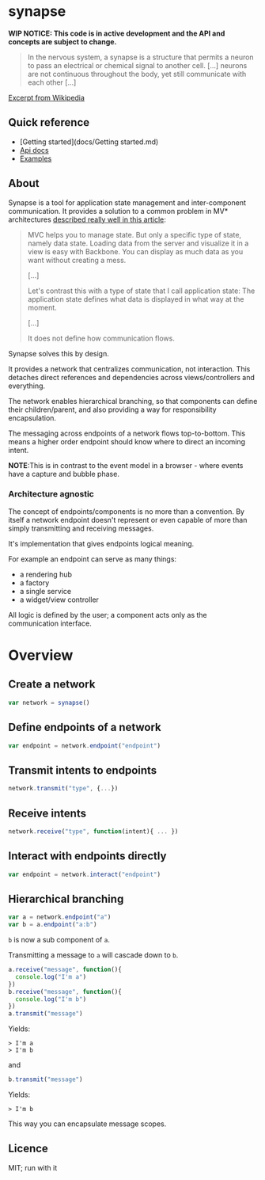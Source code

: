 synapse
========

**WIP NOTICE: This code is in active development and the API and concepts are subject to change.**

> In the nervous system, a synapse is a structure that permits a neuron
> to pass an electrical or chemical signal to another cell.
> [...] neurons are not continuous throughout the body,
> yet still communicate with each other [...]

[Excerpt from Wikipedia](http://en.m.wikipedia.org/wiki/Synapse)

## Quick reference

  - [Getting started](docs/Getting started.md)
  - [Api docs](docs/api/)
  - [Examples](examples/)

## About

Synapse is a tool for application state management and inter-component communication.
It provides a solution to a common problem in MV* architectures
[described really well in this article](http://www.code-experience.com/why-you-might-not-need-mvc-with-reactjs/):

> MVC helps you to manage state. But only a specific type of state, namely data state.
> Loading data from the server and visualize it in a view is easy with Backbone.
> You can display as much data as you want without creating a mess.
>
> [...]
>
> Let's contrast this with a type of state that I call application state:
> The application state defines what data is displayed in what way at the moment.
>
> [...]
>
> It does not define how communication flows.

Synapse solves this by design.

It provides a network that centralizes communication, not interaction.
This detaches direct references and dependencies across views/controllers and everything.

The network enables hierarchical branching, so that components can define their children/parent,
and also providing a way for responsibility encapsulation.

The messaging across endpoints of a network flows top-to-bottom.
This means a higher order endpoint should know where to direct an incoming intent.

**NOTE**:This is in contrast to the event model in a browser - where events have a capture and bubble phase.

### Architecture agnostic

The concept of endpoints/components is no more than a convention.
By itself a network endpoint doesn't represent or even capable of more than simply
transmitting and receiving messages.

It's implementation that gives endpoints logical meaning.

For example an endpoint can serve as many things:

  - a rendering hub
  - a factory
  - a single service
  - a widget/view controller

All logic is defined by the user; a component acts only as the communication interface.

# Overview

## Create a network

```js
var network = synapse()
```

## Define endpoints of a network

```js
var endpoint = network.endpoint("endpoint")
```

## Transmit intents to endpoints

```js
network.transmit("type", {...})
```

## Receive intents

```js
network.receive("type", function(intent){ ... })
```

## Interact with endpoints directly

```js
var endpoint = network.interact("endpoint")
```

## Hierarchical branching

```js
var a = network.endpoint("a")
var b = a.endpoint("a:b")
```
`b` is now a sub component of `a`.

Transmitting a message to `a` will cascade down to `b`.

```js
a.receive("message", function(){
  console.log("I'm a")
})
b.receive("message", function(){
  console.log("I'm b")
})
a.transmit("message")
```
Yields:
```
> I'm a
> I'm b
```
and
```js
b.transmit("message")
```
Yields:
```
> I'm b
```

This way you can encapsulate message scopes.

## Licence

MIT; run with it